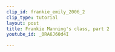 ```yaml
---
clip_id: frankie_emily_2006_2
clip_type: tutorial
layout: post
title: Frankie Manning's class, part 2
youtube_id: _0RA6J60d4I

---
```


